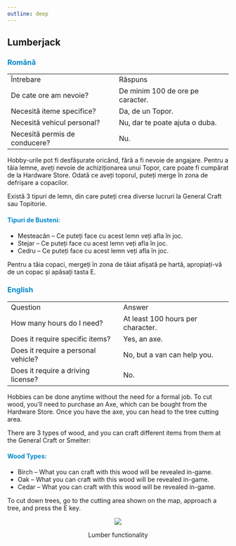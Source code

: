 ```yaml
---
outline: deep
---
```


<html lang="ro">
    <head>
        <link rel="stylesheet" href="styles.css">
    </head>
</html>

## Lumberjack

### <span style="color: #0088CC">Română</span>

<table>
    <tr>
        <td>Întrebare</td>
        <td>Răspuns</td>
    </tr>
    <tr>
        <td>De cate ore am nevoie?</td>
        <td>De minim 100 de ore pe caracter.</td>
    </tr>
    <tr>
        <td>Necesită iteme specifice?</td>
        <td>Da, de un Topor.</td>
    </tr>
    <tr>
        <td>Necesită vehicul personal?</td>
        <td>Nu, dar te poate ajuta o duba.</td>
    </tr>
    <tr>
        <td>Necesită permis de conducere?</td>
        <td>Nu.</td>
    </tr>
</table> 

Hobby-urile pot fi desfășurate oricând, fără a fi nevoie de angajare.
Pentru a tăia lemne, aveți nevoie de achiziționarea unui <span class="button-p">Topor</span>, care poate fi cumpărat de la <span class="button-p">Hardware Store</span>.
Odată ce aveți toporul, puteți merge în zona de defrișare a copacilor.

Există 3 tipuri de lemn, din care puteți crea diverse lucruri la <span class="button-p">General Craft</span> sau <span class="button-p">Topitorie</span>.
#### <span style="color: #0088CC">Tipuri de Busteni:</span>
- <span class="button-p">Mesteacăn</span> – Ce puteți face cu acest lemn veți afla în joc.
- <span class="button-p">Stejar</span> – Ce puteți face cu acest lemn veți afla în joc.
- <span class="button-p">Cedru</span> – Ce puteți face cu acest lemn veți afla în joc.

Pentru a tăia copaci, mergeți în zona de tăiat afișată pe hartă, apropiați-vă de un copac și apăsați tasta <span class="button-p">E</span>.




### <span style="color: #0088CC">English</span>
<table>
    <tr>
        <td>Question</td>
        <td>Answer</td>
    </tr>
    <tr>
        <td>How many hours do I need?</td>
        <td>At least 100 hours per character.</td>
    </tr>
    <tr>
        <td>Does it require specific items?</td>
        <td>Yes, an axe.</td>
    </tr>
    <tr>
        <td>Does it require a personal vehicle?</td>
        <td>No, but a van can help you.</td>
    </tr>
    <tr>
        <td>Does it require a driving license?</td>
        <td>No.</td>
    </tr>
</table>

Hobbies can be done anytime without the need for a formal job.
To cut wood, you’ll need to purchase an <span class="button-p">Axe</span>, which can be bought from the <span class="button-p">Hardware Store</span>.
Once you have the axe, you can head to the tree cutting area.

There are 3 types of wood, and you can craft different items from them at the <span class="button-p">General Craft</span> or <span class="button-p">Smelter</span>:
#### <span style="color: #0088CC">Wood Types:</span>
- <span style="fontsize: 5px"><span class="button-p">Birch</span> – What you can craft with this wood will be revealed in-game.</span>
- <span class="button-p">Oak</span> – What you can craft with this wood will be revealed in-game.
- <span class="button-p">Cedar</span> – What you can craft with this wood will be revealed in-game.

To cut down trees, go to the cutting area shown on the map, approach a tree, and press the <span class="button-p">E</span> key.

<p align="center"><img src="https://v.b-zone.ro/images/wiki/lumberjack.gif"/></p>
<p style="text-align: center">Lumber functionality</p>
